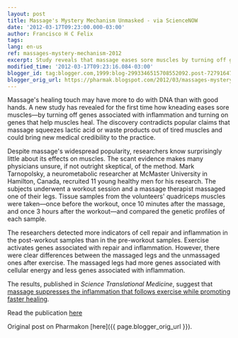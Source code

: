 ```yaml
---
layout: post
title: Massage's Mystery Mechanism Unmasked - via ScienceNOW
date: '2012-03-17T09:23:00.000-03:00'
author: Francisco H C Felix
tags:
lang: en-us
ref: massages-mystery-mechanism-2012
excerpt: Study reveals that massage eases sore muscles by turning off genes associated with inflammation and turning on genes that help muscles heal, challenging popular beliefs about its effects.
modified_time: '2012-03-17T09:23:16.084-03:00'
blogger_id: tag:blogger.com,1999:blog-2993346515708552092.post-727916470321813884
blogger_orig_url: https://pharmak.blogspot.com/2012/03/massages-mystery-mechanism-unmasked-via.html
---
```


Massage's healing touch may have more to do with DNA than with good hands. A new study has revealed for the first time how kneading eases sore muscles—by turning off genes associated with inflammation and turning on genes that help muscles heal. The discovery contradicts popular claims that massage squeezes lactic acid or waste products out of tired muscles and could bring new medical credibility to the practice.
<!--more-->

Despite massage's widespread popularity, researchers know surprisingly little about its effects on muscles. The scant evidence makes many physicians unsure, if not outright skeptical, of the method. Mark Tarnopolsky, a neurometabolic researcher at McMaster University in Hamilton, Canada, recruited 11 young healthy men for his research. The subjects underwent a workout session and a massage therapist massaged one of their legs. Tissue samples from the volunteers' quadriceps muscles were taken—once before the workout, once 10 minutes after the massage, and once 3 hours after the workout—and compared the genetic profiles of each sample.

The researchers detected more indicators of cell repair and inflammation in the post-workout samples than in the pre-workout samples. Exercise activates genes associated with repair and inflammation. However, there were clear differences between the massaged legs and the unmassaged ones after exercise. The massaged legs had more genes associated with cellular energy and less genes associated with inflammation.

The results, published in *Science Translational Medicine*, suggest that [massage suppresses the inflammation that follows exercise while promoting faster healing](https://stm.sciencemag.org/content/4/119/119ra13.abstract).

Read the publication [here](https://doi.org/10.1126/scitranslmed.3002882)

Original post on Pharmakon [here]({{ page.blogger_orig_url }}).
